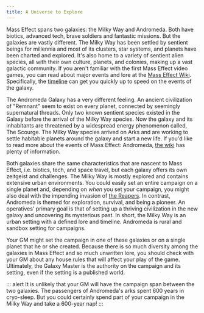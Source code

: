 ```yaml
---
title: A Universe to Explore
---
```

Mass Effect spans two galaxies: the Milky Way and Andromeda. Both have biotics, advanced tech, brave soldiers and fantastic
missions. But the galaxies are vastly different. The Milky Way has been settled by sentient beings for millennia and most of
its clusters, star systems, and planets have been charted and explored. It's also home to a variety of sentient alien species,
all with their own culture, planets, and colonies, making up a vast galactic community. If you aren't familiar
with the first Mass Effect video games, you can read about major events and lore at the
[Mass Effect Wiki](https://masseffect.wikia.com/wiki/Mass_Effect_Wiki). Specifically, the
[timeline](https://masseffect.wikia.com/wiki/Timeline) can get you quickly up to speed on the events
of the galaxy.

The Andromeda Galaxy has a very different feeling. An ancient civilization of "Remnant" seem to exist on every planet, connected
by seemingly supernatural threads. Only two known sentient species existed in the Galaxy before the arrival of the Milky Way
species. Now the galaxy and its inhabitants are threatened by a widespread energy phenomenon called, The Scourge. The Milky Way
species arrived on Arks and are working to settle habitable planets around the galaxy and start a new life. If you'd like
to read more about the events of Mass Effect: Andromeda, [the wiki](https://masseffect.wikia.com/wiki/Mass_Effect:_Andromeda#Setting)
has plenty of information.

Both galaxies share the same characteristics that are nascent to Mass Effect, i.e. biotics, tech, and space travel, but
each galaxy offers its own zeitgeist and challenges. The Milky Way is mostly explored and contains extensive urban environments.
You could easily set an entire campaign on a single planet and, depending on _when_ you set your campaign, you might also deal with the impending invasion of [the Reapers](https://masseffect.wikia.com/wiki/Reaper).
In contrast, Andromeda is themed for exploration, survival, and being a pioneer. An operatives' primary goal is that of
setting up a thriving civilization in the new galaxy and uncovering its mysterious past. In short, the Milky Way
is an urban setting with a defined lore and timeline. Andromeda is rural and sandbox setting for campaigns.

Your GM might set the campaign in one of these galaxies or on a single planet that he or she created. Because there is so
much diversity among the galaxies in Mass Effect and so much unwritten lore, you should check with your GM about any house
rules that will affect your play of the game. Ultimately, the Galaxy Master is the authority on the campaign and its setting,
even if the setting is a published world.

::: alert
It is unlikely that your GM will have the campaign span between the two galaxies. The passengers of Andromeda's arks
spent 600 years in cryo-sleep. But you could certainly spend part of your campaign in the Milky Way and take a 600-year nap!
:::
